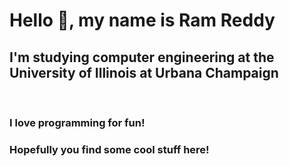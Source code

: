# Hello 👋, my name is Ram Reddy

## I'm studying computer engineering at the University of Illinois at Urbana Champaign
&nbsp;
### I love programming for fun!
### Hopefully you find some cool stuff here!

<!--
**ramnreddy15/ramnreddy15** is a ✨ _special_ ✨ repository because its `README.md` (this file) appears on your GitHub profile.

Here are some ideas to get you started:

- 🔭 I’m currently working on ...
- 🌱 I’m currently learning ...
- 👯 I’m looking to collaborate on ...
- 🤔 I’m looking for help with ...
- 💬 Ask me about ...
- 📫 How to reach me: ...
- 😄 Pronouns: ...
- ⚡ Fun fact: ...
-->
